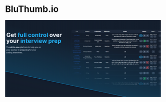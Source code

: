# BluThumb.io
![portfolio-preview](https://github.com/BrandonKenter/BluThumb.io/blob/main/bluthumb-preview.png)
